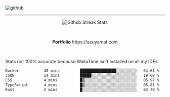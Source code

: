 ![github](https://media.discordapp.net/attachments/881363147364118528/1142610121697021952/background.png?width=1000&height=300)<br>
___
<p align="center">
  <img alt="Github Streak Stats" src="https://streak-stats.demolab.com?user=Azuyamat&theme=transparent&hide_border=true"/>
</p><br>
<p align="center">
      <strong>Portfolio</strong> https://azuyamat.com
</p><br>

Stats not 100% accurate because WakaTime isn't installed on all my IDEs
<!--START_SECTION:waka-->

```txt
Docker           48 mins         ████████████████░░░░░░░░░   64.61 %
JSON             14 mins         █████░░░░░░░░░░░░░░░░░░░░   19.68 %
CSS              4 mins          █▒░░░░░░░░░░░░░░░░░░░░░░░   05.97 %
TypeScript       4 mins          █▒░░░░░░░░░░░░░░░░░░░░░░░   05.81 %
Rust             2 mins          █░░░░░░░░░░░░░░░░░░░░░░░░   03.70 %
```

<!--END_SECTION:waka-->
